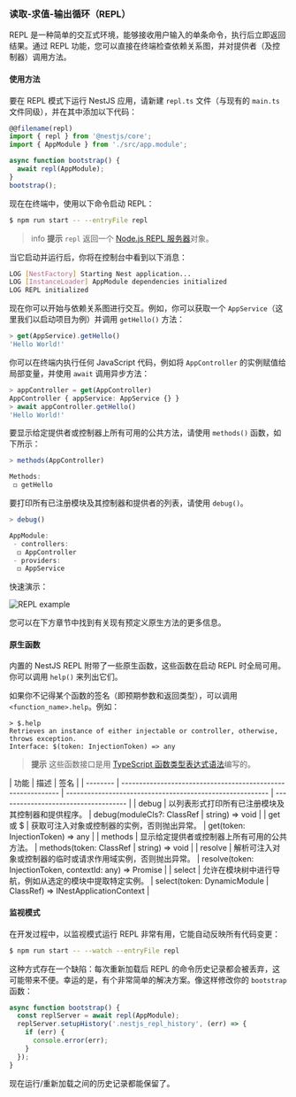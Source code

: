 ### 读取-求值-输出循环（REPL）

REPL 是一种简单的交互式环境，能够接收用户输入的单条命令，执行后立即返回结果。通过 REPL 功能，您可以直接在终端检查依赖关系图，并对提供者（及控制器）调用方法。

#### 使用方法

要在 REPL 模式下运行 NestJS 应用，请新建 `repl.ts` 文件（与现有的 `main.ts` 文件同级），并在其中添加以下代码：

```typescript
@@filename(repl)
import { repl } from '@nestjs/core';
import { AppModule } from './src/app.module';

async function bootstrap() {
  await repl(AppModule);
}
bootstrap();
```

现在在终端中，使用以下命令启动 REPL：

```bash
$ npm run start -- --entryFile repl
```

> info **提示** `repl` 返回一个 [Node.js REPL 服务器](https://nodejs.org/api/repl.html)对象。

当它启动并运行后，你将在控制台中看到以下消息：

```bash
LOG [NestFactory] Starting Nest application...
LOG [InstanceLoader] AppModule dependencies initialized
LOG REPL initialized
```

现在你可以开始与依赖关系图进行交互。例如，你可以获取一个 `AppService`（这里我们以启动项目为例）并调用 `getHello()` 方法：

```typescript
> get(AppService).getHello()
'Hello World!'
```

你可以在终端内执行任何 JavaScript 代码，例如将 `AppController` 的实例赋值给局部变量，并使用 `await` 调用异步方法：

```typescript
> appController = get(AppController)
AppController { appService: AppService {} }
> await appController.getHello()
'Hello World!'
```

要显示给定提供者或控制器上所有可用的公共方法，请使用 `methods()` 函数，如下所示：

```typescript
> methods(AppController)

Methods:
 ◻ getHello
```

要打印所有已注册模块及其控制器和提供者的列表，请使用 `debug()`。

```typescript
> debug()

AppModule:
 - controllers:
  ◻ AppController
 - providers:
  ◻ AppService
```

快速演示：

![REPL example](/assets/repl.gif)

您可以在下方章节中找到有关现有预定义原生方法的更多信息。

#### 原生函数

内置的 NestJS REPL 附带了一些原生函数，这些函数在启动 REPL 时全局可用。你可以调用 `help()` 来列出它们。

如果你不记得某个函数的签名（即预期参数和返回类型），可以调用 `<function_name>.help`。例如：

```text
> $.help
Retrieves an instance of either injectable or controller, otherwise, throws exception.
Interface: $(token: InjectionToken) => any
```

> **提示** 这些函数接口是用 [TypeScript 函数类型表达式语法](https://www.typescriptlang.org/docs/handbook/2/functions.html#function-type-expressions)编写的。

| 功能     | 描述                                                         | 签名                                                      |
| -------- | ------------------------------------------------------------ | --------------------------------------------------------- | ------------------------------------ |
| debug    | 以列表形式打印所有已注册模块及其控制器和提供程序。           | debug(moduleCls?: ClassRef                                | string) => void                      |
| get 或 $ | 获取可注入对象或控制器的实例，否则抛出异常。                 | get(token: InjectionToken) => any                         |
| methods  | 显示给定提供者或控制器上所有可用的公共方法。                 | methods(token: ClassRef                                   | string) => void                      |
| resolve  | 解析可注入对象或控制器的临时或请求作用域实例，否则抛出异常。 | resolve(token: InjectionToken, contextId: any) => Promise |
| select   | 允许在模块树中进行导航，例如从选定的模块中提取特定实例。     | select(token: DynamicModule                               | ClassRef) => INestApplicationContext |

#### 监视模式

在开发过程中，以监视模式运行 REPL 非常有用，它能自动反映所有代码变更：

```bash
$ npm run start -- --watch --entryFile repl
```

这种方式存在一个缺陷：每次重新加载后 REPL 的命令历史记录都会被丢弃，这可能带来不便。幸运的是，有个非常简单的解决方案。像这样修改你的 `bootstrap` 函数：

```typescript
async function bootstrap() {
  const replServer = await repl(AppModule);
  replServer.setupHistory('.nestjs_repl_history', (err) => {
    if (err) {
      console.error(err);
    }
  });
}
```

现在运行/重新加载之间的历史记录都能保留了。
